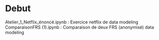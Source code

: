 # Debut
Atelier_1_Netflix_énoncé.ipynb : Exercice netflix de data modeling
ComparaisonFRS (1).ipynb : Comparaison de deux FRS (anonymisé) data modeling



